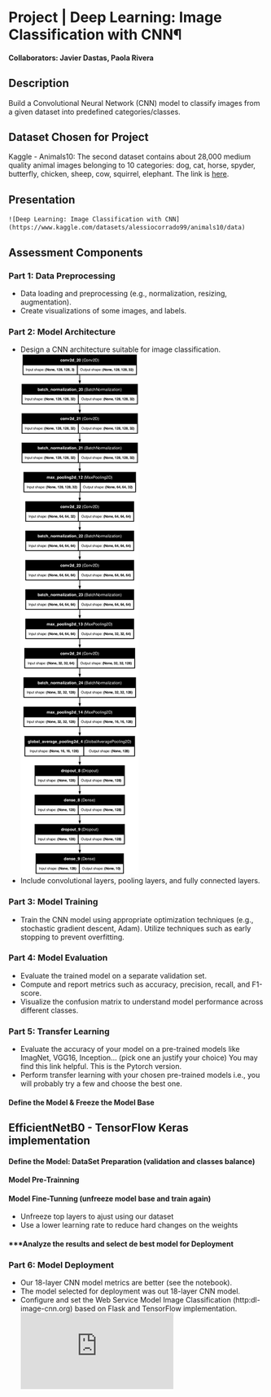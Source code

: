 # Project | Deep Learning: Image Classification with CNN¶
#### Collaborators: Javier Dastas, Paola Rivera

## Description
Build a Convolutional Neural Network (CNN) model to classify images from a given dataset into predefined categories/classes.

## Dataset Chosen for Project
Kaggle - Animals10: The second dataset contains about 28,000 medium quality animal images belonging to 10 categories: dog, cat, horse, spyder, butterfly, chicken, sheep, cow, squirrel, elephant. The link is [here](https://www.kaggle.com/datasets/alessiocorrado99/animals10/data).

## Presentation
    ![Deep Learning: Image Classification with CNN](https://www.kaggle.com/datasets/alessiocorrado99/animals10/data)

## Assessment Components

### **Part 1: Data Preprocessing**
   - Data loading and preprocessing (e.g., normalization, resizing, augmentation).
   - Create visualizations of some images, and labels.

### **Part 2: Model Architecture**
   - Design a CNN architecture suitable for image classification.
     ![18-layer CNN Model Architecture](https://github.com/javierdastas/project-deep-learning-image-classification-with-cnn/blob/main/my-cnn-model.png)
   - Include convolutional layers, pooling layers, and fully connected layers.

### **Part 3: Model Training**

- Train the CNN model using appropriate optimization techniques (e.g., stochastic gradient descent, Adam). Utilize techniques such as early stopping to prevent overfitting.

### **Part 4: Model Evaluation**
- Evaluate the trained model on a separate validation set.
- Compute and report metrics such as accuracy, precision, recall, and F1-score.
- Visualize the confusion matrix to understand model performance across different classes.

### **Part 5: Transfer Learning**
- Evaluate the accuracy of your model on a pre-trained models like ImagNet, VGG16, Inception... (pick one an justify your choice)
You may find this link helpful.
This is the Pytorch version.
- Perform transfer learning with your chosen pre-trained models i.e., you will probably try a few and choose the best one.

#### **Define the Model & Freeze the Model Base**

## EfficientNetB0 - TensorFlow Keras implementation

#### **Define the Model: DataSet Preparation (validation and classes balance)**

#### **Model Pre-Trainning**

#### **Model Fine-Tunning (unfreeze model base and train again)**
- Unfreeze top layers to ajust using our dataset
- Use a lower learning rate to reduce hard changes on the weights

#### ***Analyze the results and select de best model for Deployment

### **Part 6: Model Deployment**
- Our 18-layer CNN model metrics are better (see the notebook).
- The model selected for deployment was out 18-layer CNN model.
- Configure and set the Web Service Model Image Classification (http:dl-image-cnn.org) based on Flask and TensorFlow implementation.
      ![mage Classification Using 18-layer Convolutional Neural Networks](http:dl-image-cnn.org)
